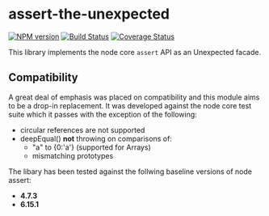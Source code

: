 # assert-the-unexpected

[![NPM version](https://badge.fury.io/js/assert-the-unexpected.svg)](http://badge.fury.io/js/assert-the-unexpected)
[![Build Status](https://travis-ci.org/alexjeffburke/assert-the-unexpected.svg?branch=master)](https://travis-ci.org/alexjeffburke/assert-the-unexpected)
[![Coverage Status](https://img.shields.io/coveralls/alexjeffburke/assert-the-unexpected.svg?style=flat)](https://coveralls.io/r/alexjeffburke/assert-the-unexpected?branch=master)

This library implements the node core `assert` API as an Unexpected facade.

## Compatibility

A great deal of emphasis was placed on compatibility and this module aims to
be a drop-in replacement. It was developed against the node core test suite
which it passes with the exception of the following:
* circular references are not supported
* deepEqual() **not** throwing on comparisons of:
    - "a" to {0:'a'} (supported for Arrays)
    - mismatching prototypes

The libary has been tested against the follwing baseline versions of node assert:
 - **4.7.3**
 - **6.15.1**
